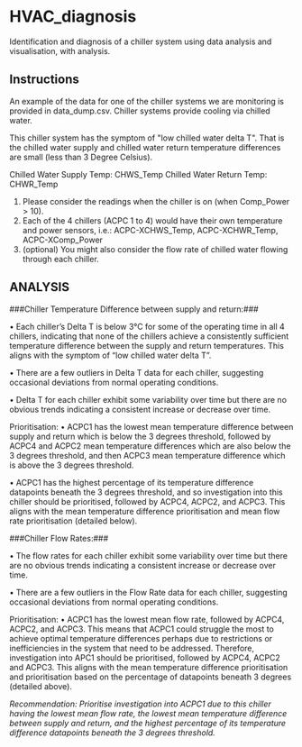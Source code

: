 # HVAC_diagnosis

Identification and diagnosis of a chiller system using data analysis and visualisation, with analysis.

## Instructions

An example of the data for one of the chiller systems we are monitoring is provided in data_dump.csv. Chiller systems provide cooling via chilled water.

This chiller system has the symptom of "low chilled water delta T".  That is the chilled water supply and chilled water return temperature differences are small (less than 3 Degree Celsius).

Chilled Water Supply Temp: CHWS_Temp
Chilled Water Return Temp: CHWR_Temp

1. Please consider the readings when the chiller is on (when Comp_Power > 10).
2. Each of the 4 chillers (ACPC 1 to 4) would have their own temperature and power sensors, i.e.: ACPC-XCHWS_Temp, ACPC-XCHWR_Temp, ACPC-XComp_Power
3. (optional) You might also consider the flow rate of chilled water flowing through each chiller.

## ANALYSIS

###Chiller Temperature Difference between supply and return:###

  • Each chiller’s Delta T is below 3°C for some of the operating time in all 4 chillers, indicating that none of the chillers achieve a consistently sufficient temperature difference between the supply and return temperatures. This aligns with the symptom of “low chilled water delta T”.
  
  • There are a few outliers in Delta T data for each chiller, suggesting occasional deviations from normal operating conditions.
  
  • Delta T for each chiller exhibit some variability over time but there are no obvious trends indicating a consistent increase or decrease over time.

  
Prioritisation:
  • ACPC1 has the lowest mean temperature difference between supply and return which is below the 3 degrees threshold, followed by ACPC4 and ACPC2 mean temperature differences which are also below the 3 degrees threshold, and then ACPC3 mean temperature difference which is above the 3 degrees threshold.
  
  • ACPC1 has the highest percentage of its temperature difference datapoints beneath the 3 degrees threshold, and so investigation into this chiller should be prioritised, followed by ACPC4, ACPC2, and ACPC3. This aligns with the mean temperature difference prioritisation and mean flow rate prioritisation (detailed below).

###Chiller Flow Rates:###

  • The flow rates for each chiller exhibit some variability over time but there are no obvious trends indicating a consistent increase or decrease over time.
  
  • There are a few outliers in the Flow Rate data for each chiller, suggesting occasional deviations from normal operating conditions.

  
Prioritisation:
  • ACPC1 has the lowest mean flow rate, followed by ACPC4, ACPC2, and ACPC3. This means that ACPC1 could struggle the most to achieve optimal temperature differences perhaps due to restrictions or inefficiencies in the system that need to be addressed. Therefore, investigation into APC1 should be prioritised, followed by ACPC4, ACPC2 and ACPC3. This aligns with the mean temperature difference prioritisation and prioritisation based on the percentage of datapoints beneath 3 degrees (detailed above).
  

*Recommendation: Prioritise investigation into ACPC1 due to this chiller having the lowest mean flow rate, the lowest mean temperature difference between supply and return, and the highest percentage of its temperature difference datapoints beneath the 3 degrees threshold.*

